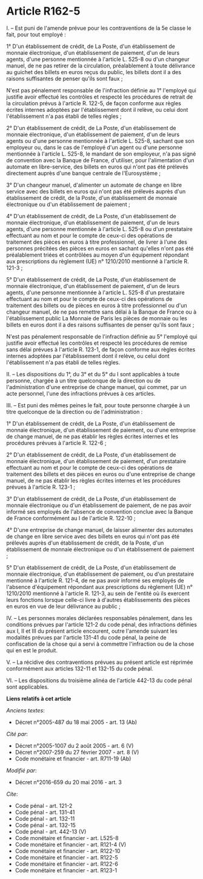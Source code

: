 # Article R162-5

I. – Est puni de l'amende prévue pour les contraventions de la 5e classe le fait, pour tout employé : 

1° D'un établissement de crédit, de La Poste, d'un établissement de monnaie électronique, d'un établissement de paiement,
d'un de leurs agents, d'une personne mentionnée à l'article L. 525-8 ou d'un changeur manuel, de ne pas retirer de la
circulation, préalablement à toute délivrance au guichet des billets en euros reçus du public, les billets dont il a des
raisons suffisantes de penser qu'ils sont faux ; 

N'est pas pénalement responsable de l'infraction définie au 1° l'employé qui justifie avoir effectué les contrôles et
respecté les procédures de retrait de la circulation prévus à l'article R. 122-5, de façon conforme aux règles écrites
internes adoptées par l'établissement dont il relève, ou celui dont l'établissement n'a pas établi de telles règles ; 

2° D'un établissement de crédit, de La Poste, d'un établissement de monnaie électronique, d'un établissement de paiement,
d'un de leurs agents ou d'une personne mentionnée à l'article L. 525-8, sachant que son employeur ou, dans le cas de
l'employé d'un agent ou d'une personne mentionnée à l'article L. 525-8, le mandant de son employeur, n'a pas signé de
convention avec la Banque de France, d'utiliser, pour l'alimentation d'un automate en libre-service, des billets en euros qui
n'ont pas été prélevés directement auprès d'une banque centrale de l'Eurosystème ; 

3° D'un changeur manuel, d'alimenter un automate de change en libre service avec des billets en euros qui n'ont pas été
prélevés auprès d'un établissement de crédit, de la Poste, d'un établissement de monnaie électronique ou d'un établissement
de paiement ; 

4° D'un établissement de crédit, de La Poste, d'un établissement de monnaie électronique, d'un établissement de paiement,
d'un de leurs agents, d'une personne mentionnée à l'article L. 525-8 ou d'un prestataire effectuant au nom et pour le compte
de ceux-ci des opérations de traitement des pièces en euros à titre professionnel, de livrer à l'une des personnes précitées
des pièces en euros en sachant qu'elles n'ont pas été préalablement triées et contrôlées au moyen d'un équipement répondant
aux prescriptions du règlement (UE) n° 1210/2010 mentionné à l'article R. 121-3 ; 

5° D'un établissement de crédit, de La Poste, d'un établissement de monnaie électronique, d'un établissement de paiement,
d'un de leurs agents, d'une personne mentionnée à l'article L. 525-8 d'un prestataire effectuant au nom et pour le compte de
ceux-ci des opérations de traitement des billets ou de pièces en euros à titre professionnel ou d'un changeur manuel, de ne
pas remettre sans délai à la Banque de France ou à l'établissement public La Monnaie de Paris les pièces de monnaie ou les
billets en euros dont il a des raisons suffisantes de penser qu'ils sont faux ; 

N'est pas pénalement responsable de l'infraction définie au 5° l'employé qui justifie avoir effectué les contrôles et
respecté les procédures de remise sans délai prévues à l'article R. 123-1, de façon conforme aux règles écrites internes
adoptées par l'établissement dont il relève, ou celui dont l'établissement n'a pas établi de telles règles. 

II. – Les dispositions du 1°, du 3° et du 5° du I sont applicables à toute personne, chargée à un titre quelconque de la
direction ou de l'administration d'une entreprise de change manuel, qui commet, par un acte personnel, l'une des infractions
prévues à ces articles. 

III. – Est puni des mêmes peines le fait, pour toute personne chargée à un titre quelconque de la direction ou de
l'administration : 

1° D'un établissement de crédit, de La Poste, d'un établissement de monnaie électronique, d'un établissement de paiement, ou
d'une entreprise de change manuel, de ne pas établir les règles écrites internes et les procédures prévues à l'article R.
122-6 ; 

2° D'un établissement de crédit, de La Poste, d'un établissement de monnaie électronique, d'un établissement de paiement,
d'un prestataire effectuant au nom et pour le compte de ceux-ci des opérations de traitement des billets et des pièces en
euros ou d'une entreprise de change manuel, de ne pas établir les règles écrites internes et les procédures prévues à
l'article R. 123-1 ; 

3° D'un établissement de crédit, de La Poste, d'un établissement de monnaie électronique ou d'un établissement de paiement,
de ne pas avoir informé ses employés de l'absence de convention conclue avec la Banque de France conformément au I de
l'article R. 122-10 ; 

4° D'une entreprise de change manuel, de laisser alimenter des automates de change en libre service avec des billets en euros
qui n'ont pas été prélevés auprès d'un établissement de crédit, de la Poste, d'un établissement de monnaie électronique ou
d'un établissement de paiement ; 

5° D'un établissement de crédit, de La Poste, d'un établissement de monnaie électronique, d'un établissement de paiement, ou
d'un prestataire mentionné à l'article R. 121-4, de ne pas avoir informé ses employés de l'absence d'équipement répondant aux
prescriptions du règlement (UE) n° 1210/2010 mentionné à l'article R. 121-3, au sein de l'entité où ils exercent leurs
fonctions lorsque celle-ci livre à d'autres établissements des pièces en euros en vue de leur délivrance au public ; 

IV. – Les personnes morales déclarées responsables pénalement, dans les conditions prévues par l'article 121-2 du code pénal,
des infractions définies aux I, II et III du présent article encourent, outre l'amende suivant les modalités prévues par
l'article 131-41 du code pénal, la peine de confiscation de la chose qui a servi à commettre l'infraction ou de la chose qui
en est le produit. 

V. – La récidive des contraventions prévues au présent article est réprimée conformément aux articles 132-11 et 132-15 du
code pénal. 

VI. – Les dispositions du troisième alinéa de l'article 442-13 du code pénal sont applicables.

**Liens relatifs à cet article**

_Anciens textes_:

  - Décret n°2005-487 du 18 mai 2005 - art. 13 (Ab)

_Cité par_:

  - Décret n°2005-1007 du 2 août 2005 - art. 6 (V)
  - Décret n°2007-259 du 27 février 2007 - art. 8 (V)
  - Code monétaire et financier - art. R711-19 (Ab)

_Modifié par_:

  - Décret n°2016-659 du 20 mai 2016 - art. 3

_Cite_:

  - Code pénal - art. 121-2
  - Code pénal - art. 131-41
  - Code pénal - art. 132-11
  - Code pénal - art. 132-15
  - Code pénal - art. 442-13 (V)
  - Code monétaire et financier - art. L525-8
  - Code monétaire et financier - art. R121-4 (V)
  - Code monétaire et financier - art. R122-10
  - Code monétaire et financier - art. R122-5
  - Code monétaire et financier - art. R122-6
  - Code monétaire et financier - art. R123-1
